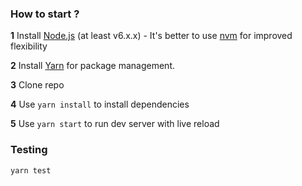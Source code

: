 
### How to start ?

**1** Install [Node.js](https://nodejs.org/en/) (at least v6.x.x) - It's better to use [nvm](https://github.com/creationix/nvm) for improved flexibility

**2** Install [Yarn](https://yarnpkg.com/lang/en/) for package management.

**3** Clone repo

**4** Use `yarn install` to install dependencies

**5** Use `yarn start` to run dev server with live reload

### Testing 

`yarn test`

